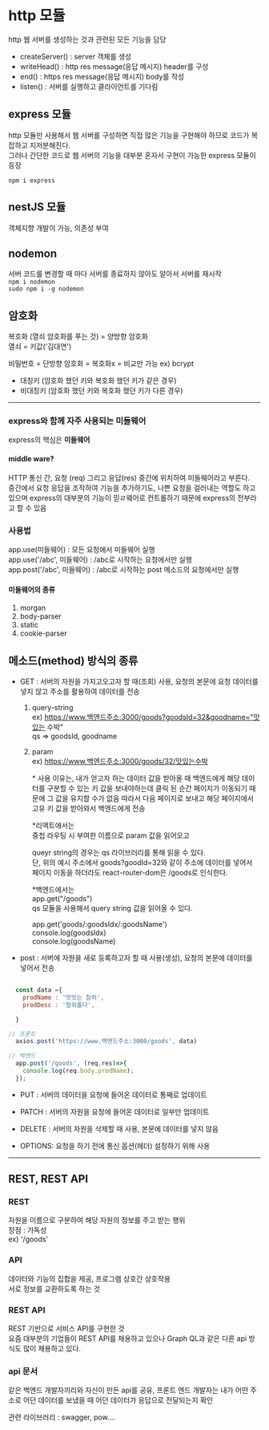 # http 모듈 
http 웹 서버를 생성하는 것과 관련된 모든 기능을 담당

- createServer() : server 객체를 생성
- writeHead() : http res message(응답 메시지) header를 구성
- end() : https res message(응답 메시지) body를 작성
- listen() : 서버를 실행하고 클라이언트를 기다림

## express 모듈
http 모듈만 사용해서 웹 서버를 구성하면 직접 많은 기능을 구현해야 하므로 코드가 복잡하고 지저분해진다.   
그러나 간단한 코드로 웹 서버의 기능을 대부분 혼자서 구현이 가능한 express 모듈이 등장

`npm i express`

## nestJS 모듈
객체지향 개발이 가능, 의존성 부여

## nodemon
서버 코드를 변경할 때 마다 서버를 종료하지 않아도 알아서 서버를 재시작   
`npm i nodemon`   
`sudo npm i -g nodemon`

## 암호화
복호화 (열쇠 암호화를 푸는 것) = 양방향 암호화   
열쇠 = 키값('김대연')

비밀번호 = 단방향 암호화 = 복호화x = 비교만 가능 ex) bcrypt

- 대칭키 (암호화 했던 키와 복호화 했던 키가 같은 경우)
- 비대칭키 (암호화 했던 키와 복호화 했던 키가 다른 경우)

---

### express와 함께 자주 사용되는 미들웨어
express의 핵심은 **미들웨어**

#### middle ware?
HTTP 통신 간, 요청 (req) 그리고 응답(res) 중간에 위치하여 미들웨어라고 부른다.   
중간에서 요청 응답을 조작하여 기능을 추가하기도, 나쁜 요청을 걸러내는 역할도  하고있으며 express의 대부분의 기능이 믿ㄹ웨어로 컨트롤하기 때문에 express의 전부라고 할 수 있음

### 사용법
app.use(미들웨어) : 모든 요청에서 미들웨어 실행   
app.use('/abc', 미들웨어) : /abc로 시작하는 요청에서만 실행   
app.post('/abc', 미들웨어) : /abc로 시작하는 post 메소드의 요청에서만 실행

#### 미들웨어의 종류
1. morgan
2. body-parser
3. static
4. cookie-parser

## 메소드(method) 방식의 종류

- GET : 서버의 자원을 가지고오고자 할 때(조회) 사용, 요청의 본문에 요청 데이터를 넣지 않고 주소를 활용하여 데이터를 전송   
  1. query-string   
      ex) https://www.백엔드주소:3000/goods?goodsId=32&goodname="맛있는 수박"   
      qs => goodsId, goodname
  2. param   
      ex) https://www.백엔드주소:3000/goods/32/맛있는수박   
      
      \*
      사용 이유는, 내가 얻고자 하는 데이터 값을 받아올 때 백엔드에게 해당 데이터를 구분할 수 있는 키 값을 보내야하는데 클릭 된 순간 페이지가 이동되기 때문에 그 값을 유지할 수가 없음 따라서 다음 페이지로 보내고 해당 페이지에서 고유 키 값을 받아와서 백엔드에게 전송

      \*리액트에서는   
      중첩 라우팅 시 부여한 이름으로 param 값을 읽어오고
      
       queyr string의 경우는 qs 라이브러리를 통해 읽을 수 있다.   
      단, 위의 예시 주소에서 goods?goodId=32와 같이 주소에 데이터를 넣어서 페이지 이동을 하더라도 react-router-dom은 /goods로 인식한다.

      \*백엔드에서는   
      app.get("/goods")   
      qs 모듈을 사용해서 query string 값을 읽어올 수 있다.

      app.get('goods/:goodsIdx/:goodsName')   
      console.log(goodsIdx)   
      console.log(goodsName)

- post : 서버에 자원을 새로 등록하고자 할 때 사용(생성), 요청의 본문에 데이터를 넣어서 전송   

```js

  const data ={
    prodName : '맛잇는 참외',
    prodDesc : '참외롭다',

  }

// 프론트
  axios.post('https://www.백엔드주소:3000/goods', data)

// 백엔드
  app.post('/goods', (req,res)=>{
    console.log(req.body.prodName);
  });


```

- PUT : 서버의 데이터을 요청에 들어온 데이터로 통째로 업데이트

- PATCH : 서버의 자원을 요청에 들어온 데이터로 일부만 업데이트

- DELETE : 서버의 자원을 삭제할 때 사용, 본문에 데이터를 넣지 않음

- OPTIONS: 요청을 하기 전에 통신 옵션(헤더) 설정하기 위해 사용

---

## REST, REST API
### REST
자원을 이름으로 구분하여 해당 자원의 정보를 주고 받는 행위   
장점 : 가독성   
ex) '/goods'

### API
데이터와 기능의 집합을 제공, 프로그램 상호간 상호작용   
서로 정보를 교환하도록 하는 것

### REST API
REST 기반으로 서비스 API를 구현한 것   
요즘 대부분의 기업들이 REST API를 채용하고 있으나 Graph QL과 같은 다른 api 방식도 많이 채용하고 있다.


### api 문서
같은 백엔드 개발자끼리와 자신이 만든 api를 공유, 프론트 엔드 개발자는 내가 어떤 주소로 어던 데이터를 보냈을 때 어던 데이터가 응답으로 전달되는지 확인

관련 라이브러리 : swagger, pow....

